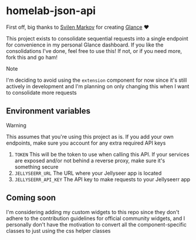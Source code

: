 # homelab-json-api

First off, big thanks to [Svilen Markov](https://github.com/svilenmarkov) for creating [Glance](https://github.com/glanceapp/glance) ❤

This project exists to consolidate sequential requests into a single endpoint for convenience in my personal Glance dashboard.
If you like the consolidations I've done, feel free to use this! If not, or if you need more, fork this and go ham!

> [!NOTE]
> I'm deciding to avoid using the `extension` component for now since it's still actively in development and I'm planning on only changing this when I want to consolidate more requests

## Environment variables

> [!WARNING]
> This assumes that you're using this project as is. If you add your own endpoints, make sure you account for any extra required API keys

1. `TOKEN` This will be the token to use when calling this API. If your services are exposed and/or not behind a reverse proxy, make sure it's something secure
2. `JELLYSEERR_URL` The URL where your Jellyseer app is located
3. `JELLYSEERR_API_KEY` The API key to make requests to your Jellyseerr app

## Coming soon
I'm considering adding my custom widgets to this repo since they don't adhere to the contribution guidelines for official community widgets, and I personally don't have the motivation to convert all the component-specific classes to just using the css helper classes
